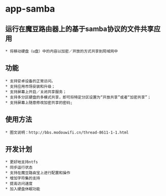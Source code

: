app-samba
===========

## 运行在魔豆路由器上的基于samba协议的文件共享应用

    * 将移动硬盘（u盘）中的内容以加密／开放的方式共享到局域网中

## 功能

    * 支持安卓设备的正常访问。
    * 支持应用市场安装和升级；
    * 支持屏幕上开启／关闭共享服务；
    * 支持多分区硬盘的多模式共享，即可将特定分区设置为“开放共享”或者“加密共享”；
    * 支持屏幕上随意修改加密共享的密码;

## 使用方法

    * 图文说明：http://bbs.modouwifi.cn/thread-8611-1-1.html

## 开发计划

    * 更好地支持ntfs
    * 同步运行状态
    * 支持在魔豆路由宝上进行配置和操作
    * 增加字符集的支持
    * 提高访问速度
    * 加入硬盘休眠功能

